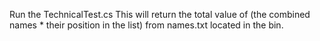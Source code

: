 Run the TechnicalTest.cs This will return the total value of (the combined names * their position in the list) from names.txt located in the bin. 
